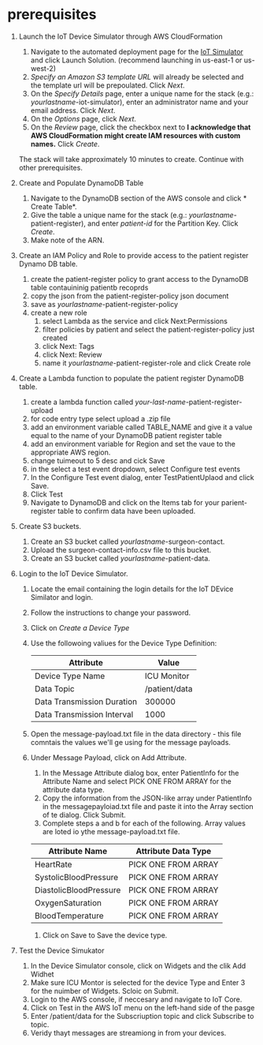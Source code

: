 # prerequisites

1. Launch the IoT Device Simulator through AWS CloudFormation
   1. Navigate to the automated deployment page for the [IoT Simulator](https://docs.aws.amazon.com/solutions/latest/iot-device-simulator/deployment.html#step1) and click Launch Solution. (recommend launching in us-east-1 or us-west-2)
   1. *Specify an Amazon S3 template URL* will already be selected and the template url will be prepoulated. Click *Next*.
   1. On the *Specify Details* page, enter a unique name for the stack (e.g.: *yourlastname*-iot-simulator), enter an administrator name and your email address. Click *Next*.
   1. On the *Options* page, click *Next*.
   1. On the *Review* page, click the checkbox next to **I acknowledge that AWS CloudFormation might create IAM resources with custom names.** Click *Create*.
   
   The stack will take approximately 10 minutes to create. Continue with other prerequisites.
   
2. Create and Populate DynamoDB Table
   1. Navigate to the DynamoDB section of the AWS console and click * Create Table*.
   1. Give the table a unique name for the stack (e.g.: *yourlastname*-patient-register), and enter *patient-id* for the Partition Key. Click *Create*.
   1. Make note of the ARN.
   
   
 3. Create an IAM Policy and Role to provide access to the patient register Dynamo DB table.
    1. create the patient-register policy to grant access to the DynamoDB table contauininig patientb recoprds
    1. copy the json from the patient-register-policy json document
    1. save as *yourlastname*-patient-register-policy
    1. create a new role 
       1. select Lambda as the service and click Next:Permissions
       1. filter policies by patient and select the patient-register-policy just created
       1. click Next: Tags
       1. click Next: Review
       1. name it *yourlastname*-patient-register-role and click Create role
 
 4. Create a Lambda function to populate the patient register DynamoDB table.
    1. create a lambda function called *your-last-name*-patient-register-upload
    1. for code entry type select upload a .zip file
    1. add an environment variable called TABLE_NAME and give it a value equal to the name of your DynamoDB patient register table
    1. add an environment variable for Region and set the vaue to the appropriate AWS region.
    1. change tuimeout to 5 desc and cick Save
    1. in the select a test event dropdown, select Configure test events
    1. In the Configure Test event dialog, enter TestPatientUplaod and click Save.
    1. Click Test
    1. Navigate to DynamoDB and click on the Items tab for your parient-register table to confirm data have been uploaded.
 
 5. Create S3 buckets.
    1. Create an S3 bucket called *yourlastname*-surgeon-contact.
    1. Upload the surgeon-contact-info.csv file to this bucket.
    1. Create an S3 bucket called *yourlastname*-patient-data.
    
 6. Login to the IoT Device Simulator.
    1. Locate the email containing the login details for the IoT DEvice Similator and login.
    1. Follow the instructions to change your password.
    1. Click on *Create a Device Type*
    1. Use the followoing valiues for the Device Type Definition:
    
       Attribute|Value
       ---------|-----
       Device Type Name | ICU Monitor
       Data Topic | /patient/data
       Data Transmission Duration | 300000
       Data Transmission Interval | 1000
    
    1. Open the message-payload.txt file in the data directory - this file comntais the values we'll ge using for the message payloads.
    1. Under Message Payload, click on Add Attribute.
       1. In the Message Attribute dialog box, enter PatientInfo for the Attribute Name and select PICK ONE FROM ARRAY for the attribute data type.
       1. Copy the information from the JSON-like array under PatientInfo in the messagepayloiad.txt file and paste it into the Array section of te dialog. Click Submit.
       1. Complete steps a and b for each of the following. Array values are loted io ythe message-payload.txt file.
       
       Attribute Name | Attribute Data Type
       ---------------|--------------------
       HeartRate | PICK ONE FROM ARRAY
       SystolicBloodPressure | PICK ONE FROM ARRAY
       DiastolicBloodPressure | PICK ONE FROM ARRAY
       OxygenSaturation | PICK ONE FROM ARRAY
       BloodTemperature | PICK ONE FROM ARRAY
       
       1. Click on Save to Save the device type.
       
  7. Test the Device Simukator
     1. In the Device Simulator console, click on Widgets and the clik Add Widhet
     1. Make sure ICU Montor is selected for the device Type and Enter 3 for the nuimber of Widgets. Scloic on Submit.
     1. Login to the AWS console, if neccesary and navigate to IoT Core.
     1. Click on Test in the AWS IoT menu on the left-hand side of the pasge
     1. Enter /patient/data for the Subscriuption topic and click Subscribe to topic.
     1. Veridy thayt messages are streamiong in from your devices.
     
     

